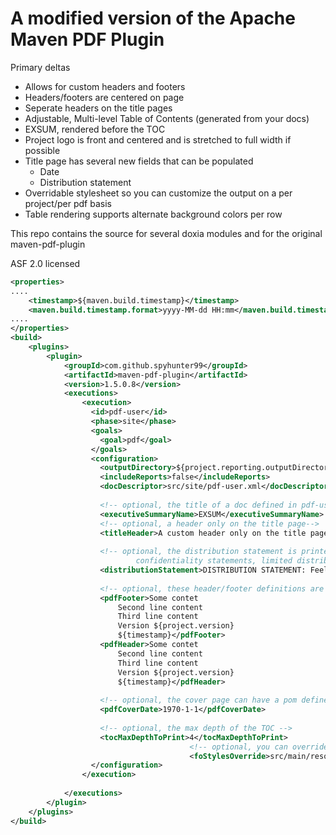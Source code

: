 # A modified version of the Apache Maven PDF Plugin

Primary deltas

 - Allows for custom headers and footers
 - Headers/footers are centered on page
 - Seperate headers on the title pages
 - Adjustable, Multi-level Table of Contents (generated from your docs)
 - EXSUM, rendered before the TOC
 - Project logo is front and centered and is stretched to full width if possible
 - Title page has several new fields that can be populated
	- Date
	- Distribution statement
 - Overridable stylesheet so you can customize the output on a per project/per pdf basis
 - Table rendering supports alternate background colors per row
 
This repo contains the source for several doxia modules and for the original maven-pdf-plugin

ASF 2.0 licensed

```xml
<properties>
....
	<timestamp>${maven.build.timestamp}</timestamp>
	<maven.build.timestamp.format>yyyy-MM-dd HH:mm</maven.build.timestamp.format>
....
</properties>
<build>
	<plugins>
		<plugin>
			<groupId>com.github.spyhunter99</groupId>
			<artifactId>maven-pdf-plugin</artifactId>
			<version>1.5.0.8</version>
			<executions>
				<execution>
				  <id>pdf-user</id>
				  <phase>site</phase>
				  <goals>
					<goal>pdf</goal>
				  </goals>
				  <configuration>
					<outputDirectory>${project.reporting.outputDirectory}</outputDirectory>
					<includeReports>false</includeReports>
					<docDescriptor>src/site/pdf-user.xml</docDescriptor>
					
					<!-- optional, the title of a doc defined in pdf-user that is rendered before the TOC -->
					<executiveSummaryName>EXSUM</executiveSummaryName>
					<!-- optional, a header only on the title page-->
					<titleHeader>A custom header only on the title pages</titleHeader>
					
					<!-- optional, the distribution statement is printed on the title page towards the bottom, common use case:
							confidentiality statements, limited distribution, legalese and other mumbo jumbo.-->
					<distributionStatement>DISTRIBUTION STATEMENT: Feel free to give this document to anyone you will take it.</distributionStatement>
						
					<!-- optional, these header/footer definitions are used on all pages exception the title page -->
					<pdfFooter>Some contet 
						Second line content 
						Third line content 
						Version ${project.version} 
						${timestamp}</pdfFooter>
					<pdfHeader>Some contet 
						Second line content 
						Third line content 
						Version ${project.version} 
						${timestamp}</pdfHeader>
						
					<!-- optional, the cover page can have a pom defined date too -->
					<pdfCoverDate>1970-1-1</pdfCoverDate>
					
					<!-- optional, the max depth of the TOC -->
					<tocMaxDepthToPrint>4</tocMaxDepthToPrint>
                                        <!-- optional, you can override any of the colors, fonts, padding etc with your own file here -->
                                        <foStylesOverride>src/main/resources/fo-styles_1.xslt</foStylesOverride>
				  </configuration>
				</execution>
			  
			</executions>
		</plugin>
	</plugins>
</build>
```
